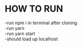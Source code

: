 # HOW TO RUN

-run npm i in terminal after cloning  
-run yarn  
-run yarn start  
-should load up localhost  